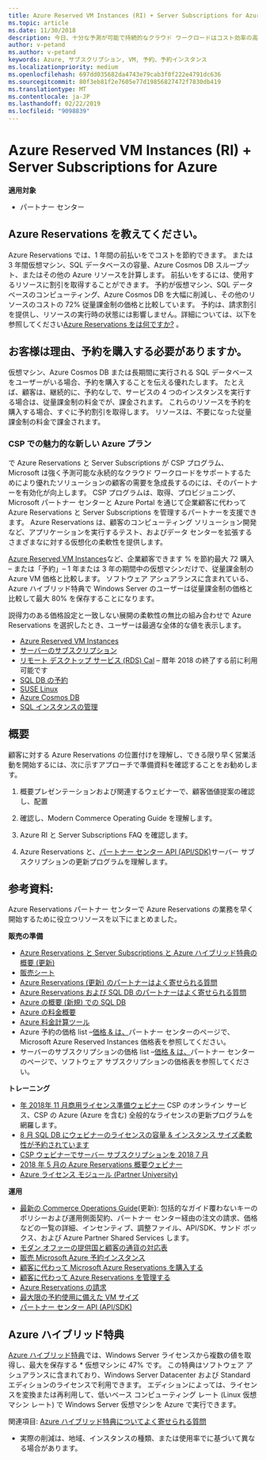 ```yaml
---
title: Azure Reserved VM Instances (RI) + Server Subscriptions for Azure | パートナー センター
ms.topic: article
ms.date: 11/30/2018
description: 今日、十分な予測が可能で持続的なクラウド ワークロードはコスト効率の高いソリューションでサポートしたいという需要が急速に高まっています。Azure RI と Server Subscriptions が CSP プログラムに含まれることで、パートナーはこのような顧客の需要に対応できます。 CSP プログラムでは、パートナーが企業顧客に代わり、Microsoft パートナー センターと Azure portal を通じて Azure RI と Server Subscriptions の取得、プロビジョニング、管理を行うことができます。
author: v-petand
ms.author: v-petand
keywords: Azure, サブスクリプション, VM, 予約、予約インスタンス
ms.localizationpriority: medium
ms.openlocfilehash: 697dd035682da4743e79cab3f0f222e4791dc636
ms.sourcegitcommit: 80f3eb81f2e7605e77d19856827472f7830db419
ms.translationtype: MT
ms.contentlocale: ja-JP
ms.lasthandoff: 02/22/2019
ms.locfileid: "9098839"
---
```

<!-- Mike Aasen wrote and owns this topic -->

# <a name="azure-reserved-vm-instances-ri--server-subscriptions-for-azure"></a>Azure Reserved VM Instances (RI) + Server Subscriptions for Azure

**適用対象**

- パートナー センター
 
## <a name="what-are-azure-reservations"></a>Azure Reservations を教えてください。

Azure Reservations では、1 年間の前払いをでコストを節約できます。 または 3 年間仮想マシン、SQL データベースの容量、Azure Cosmos DB スループット、またはその他の Azure リソースを計算します。 前払いをするには、使用するリソースに割引を取得することができます。 予約が仮想マシン、SQL データベースのコンピューティング、Azure Cosmos DB を大幅に削減し、その他のリソースのコストの 72% 従量課金制の価格と比較しています。 予約は、請求割引を提供し、リソースの実行時の状態には影響しません。詳細については、以下を参照してください[Azure Reservations をは何ですか?](https://docs.microsoft.com/azure/billing/billing-save-compute-costs-reservations) 。

## <a name="why-should-customers-buy-a-reservation"></a>お客様は理由、予約を購入する必要がありますか。

仮想マシン、Azure Cosmos DB または長期間に実行される SQL データベースをユーザーがいる場合、予約を購入することを伝える優れたします。 たとえば、顧客は、継続的に、予約なしで、サービスの 4 つのインスタンスを実行する場合は、従量課金制の料金でが、課金されます。 これらのリソースを予約を購入する場合、すぐに予約割引を取得します。 リソースは、不要になった従量課金制の料金で課金されます。

 
### <a name="compelling-new-azure-offer-in-csp"></a>CSP での魅力的な新しい Azure プラン 

で Azure Reservations と Server Subscriptions が CSP プログラム、Microsoft は強く予測可能な永続的なクラウド ワークロードをサポートするためにより優れたソリューションの顧客の需要を急成長するのには、そのパートナーを有効化が向上します。 CSP プログラムは、取得、プロビジョニング、Microsoft パートナー センターと Azure Portal を通じて企業顧客に代わって Azure Reservations と Server Subscriptions を管理するパートナーを支援できます。 Azure Reservations は、顧客のコンピューティング ソリューション開発など、アプリケーションを実行するテスト、およびデータ センターを拡張するさまざまなに対する仮想化の柔軟性を提供します。 

[Azure Reserved VM Instances](https://azure.microsoft.com/en-us/pricing/reserved-vm-instances/)など、企業顧客できます % を節約最大 72 購入 – または「予約」– 1 年または 3 年の期間中の仮想マシンだけで、従量課金制の Azure VM 価格と比較します。 ソフトウェア アシュアランスに含まれている、Azure ハイブリッド特典で Windows Server のユーザーは従量課金制の価格と比較して最大 80% を保存することになります。 

説得力のある価格設定と一致しない展開の柔軟性の無比の組み合わせで Azure Reservations を選択したとき、ユーザーは最適な全体的な値を表示します。 

- [Azure Reserved VM Instances](https://docs.microsoft.com/azure/virtual-machines/windows/prepay-reserved-vm-instances)
- [サーバーのサブスクリプション](https://www.microsoft.com/en-us/Licensing/news/windows-sql-server-through-csp) 
- [リモート デスクトップ サービス (RDS) Cal](https://cloudblogs.microsoft.com/windowsserver/2018/10/03/remote-desktop-services-2019-generally-available-with-windows-server-2019/) – 暦年 2018 の終了する前に利用可能です
- [SQL DB の予約](https://docs.microsoft.com/azure/sql-database/sql-database-reserved-capacity)
- [SUSE Linux](https://docs.microsoft.com/azure/virtual-machines/linux/prepay-suse-software-charges)
- [Azure Cosmos DB](https://docs.microsoft.com/azure/cosmos-db/cosmos-db-reserved-capacity)
- [SQL インスタンスの管理](https://docs.microsoft.com/azure/sql-database/sql-database-managed-instance)

## <a name="getting-started"></a>概要

顧客に対する Azure Reservations の位置付けを理解し、できる限り早く営業活動を開始するには、次に示すアプローチで準備資料を確認することをお勧めします。

1.  概要プレゼンテーションおよび関連するウェビナーで、顧客価値提案の確認し、配置

2.  確認し、Modern Commerce Operating Guide を理解します。

5.  Azure RI と Server Subscriptions FAQ を確認します。

6.  Azure Reservations と、[パートナー センター API (API/SDK)](https://docs.microsoft.com/en-us/partner-center/develop/purchase-azure-reserved-vm-instances)サーバー サブスクリプションの更新プログラムを理解します。

## <a name="resources"></a>参考資料: 

Azure Reservations パートナー センターで Azure Reservations の業務を早く開始するために役立つリソースを以下にまとめました。 

**販売の準備**

- [Azure Reservations と Server Subscriptions と Azure ハイブリッド特典の概要 (更新)](https://assetsprod.microsoft.com/Azure-reservations-and-server-subscriptions-with-azure-hybrid-benefit.pptx)
- [販売シート](https://assetsprod.microsoft.com/mpn/Azure-RI-Sales-Sheet-CSP.pdf)
- [Azure Reservations (更新) のパートナーはよく寄せられる質問](https://assetsprod.microsoft.com/Partner-faq-for-azure-reservations.docx)
- [Azure Reservations および SQL DB のパートナーはよく寄せられる質問](https://assetsprod.microsoft.com/Partner-faq-for-azure-reservations-sql-db.docx)
- [Azure の概要 (新規) での SQL DB](https://assetsprod.microsoft.com/Sql-db-in-azure-overview.pptx)
- [Azure の料金概要](https://azure.microsoft.com/pricing/#explore-cost)
- [Azure 料金計算ツール](https://azure.microsoft.com/pricing/calculator/)
- Azure 予約の価格 list –[価格 & は、](https://assetsprod.microsoft.com/modern-offers-country-currency-availability.xlsx)パートナー センターのページで、Microsoft Azure Reserved Instances 価格表を参照してください。
- サーバーのサブスクリプションの価格 list –[価格 & は、](https://assetsprod.microsoft.com/modern-offers-country-currency-availability.xlsx)パートナー センターのページで、ソフトウェア サブスクリプションの価格表を参照してください。

**トレーニング**

- [年 2018年 11 月商用ライセンス準備ウェビナー](https://na01.safelinks.protection.outlook.com/?url=https%3A%2F%2Fcommercial-licensing.eventbuilder.com%2F%3Flandingpageid%3DV0Bx6L&data=02%7C01%7Cv-oumaki%40microsoft.com%7C96e24687952242e1ff0c08d62ada13f3%7C72f988bf86f141af91ab2d7cd011db47%7C1%7C0%7C636743513471330495&sdata=DjPAKnW%2BpVekRS3Zngy2uwAkTpU4z1O%2Fh56NuTOmCzM%3D&reserved=0) CSP のオンライン サービス、CSP の Azure (Azure を含む) 全般的なライセンスの更新プログラムを網羅します。
- [8 月 SQL DB にウェビナーのライセンスの容量 & インスタンス サイズ柔軟性が予約されています](https://commercial-licensing.eventbuilder.com/view?eventid=d0t9g4)
- [CSP ウェビナーでサーバー サブスクリプションを 2018 7 月](https://commercial-licensing.eventbuilder.com/Server_Subscriptions_in_CSP_P2_July)
- [2018 年 5 月の Azure Reservations 概要ウェビナー](https://commercial-licensing.eventbuilder.com/Reserved_Instances_in_CSP_May_Option_1)
- [Azure ライセンス モジュール (Partner University)](https://aka.ms/azure_partner_licensing)

**運用**

- [最新の Commerce Operations Guide](https://assetsprod.microsoft.com/mpn/Partner-Center-Modern-Commerce-Operating-Guide.docx)(更新): 包括的なガイド覆わないキーのポリシーおよび運用側面契約、パートナー センター経由の注文の請求、価格などの一覧の詳細、インセンティブ、調整ファイル、API/SDK、サンド ボックス、および Azure Partner Shared Services します。
- [モダン オファーの提供国と顧客の通貨の対応表](https://assetsprod.microsoft.com/modern-offers-country-currency-availability.xlsx)
- [販売 Microsoft Azure 予約インスタンス](https://go.microsoft.com/fwlink/?linkid=872806)
- [顧客に代わって Microsoft Azure Reservations を購入する](https://go.microsoft.com/fwlink/?linkid=872807)
- [顧客に代わって Azure Reservations を管理する](https://go.microsoft.com/fwlink/?linkid=872808)
- [Azure Reservations の請求](https://go.microsoft.com/fwlink/?linkid=872809)
- [最大限の予約使用に備えた VM サイズ](https://go.microsoft.com/fwlink/?linkid=872810)
- [パートナー センター API (API/SDK)](https://docs.microsoft.com/en-us/partner-center/develop/purchase-azure-reserved-vm-instances)

## <a name="azure-hybrid-benefit"></a>Azure ハイブリッド特典

[Azure ハイブリッド特典](https://azure.microsoft.com/pricing/hybrid-benefit)では、Windows Server ライセンスから複数の値を取得し、最大を保存する * 仮想マシンに 47% です。 この特典はソフトウェア アシュアランスに含まれており、Windows Server Datacenter および Standard エディションのライセンスで利用できます。 エディションによっては、ライセンスを変換または再利用して、低いベース コンピューティング レート (Linux 仮想マシン レート) で Windows Server 仮想マシンを Azure で実行できます。

関連項目: [Azure ハイブリッド特典についてよく寄せられる質問](https://azure.microsoft.com/en-us/pricing/hybrid-benefit/faq/)

* 実際の削減は、地域、インスタンスの種類、または使用率でに基づいて異なる場合があります。